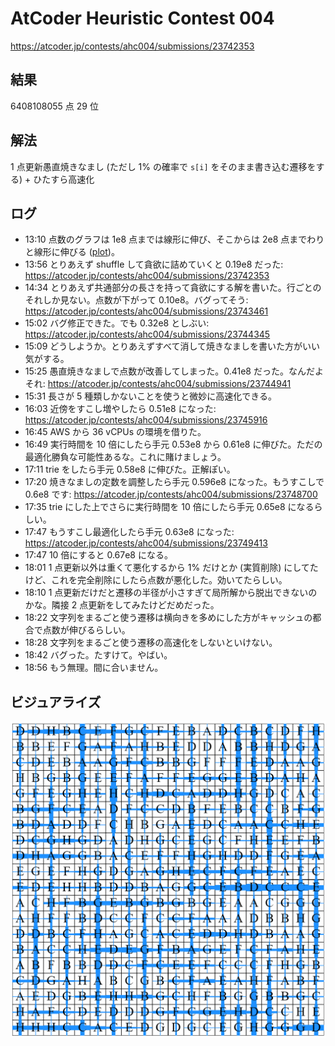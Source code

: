 # AtCoder Heuristic Contest 004

<https://atcoder.jp/contests/ahc004/submissions/23742353>

## 結果

6408108055 点 29 位

## 解法

1 点更新愚直焼きなまし (ただし 1% の確率で `s[i]` をそのまま書き込む遷移をする) + ひたすら高速化

## ログ

-   13:10 点数のグラフは 1e8 点までは線形に伸び、そこからは 2e8 点までわりと線形に伸びる ([plot](https://www.wolframalpha.com/input/?i=plot+800+%2F+%28800+-+x%29+in+0+%3C%3D+x+%3C%3D+400))。
-   13:56 とりあえず shuffle して貪欲に詰めていくと 0.19e8 だった: <https://atcoder.jp/contests/ahc004/submissions/23742353>
-   14:34 とりあえず共通部分の長さを持って貪欲にする解を書いた。行ごとのそれしか見ない。点数が下がって 0.10e8。バグってそう: <https://atcoder.jp/contests/ahc004/submissions/23743461>
-   15:02 バグ修正できた。でも 0.32e8 としぶい: <https://atcoder.jp/contests/ahc004/submissions/23744345>
-   15:09 どうしようか。とりあえずすべて消して焼きなましを書いた方がいい気がする。
-   15:25 愚直焼きなましで点数が改善してしまった。0.41e8 だった。なんだよそれ: <https://atcoder.jp/contests/ahc004/submissions/23744941>
-   15:31 長さが 5 種類しかないことを使うと微妙に高速化できる。
-   16:03 近傍をすこし増やしたら 0.51e8 になった: <https://atcoder.jp/contests/ahc004/submissions/23745916>
-   16:45 AWS から 36 vCPUs の環境を借りた。
-   16:49 実行時間を 10 倍にしたら手元 0.53e8 から 0.61e8 に伸びた。ただの最適化勝負な可能性あるな。これに賭けましょう。
-   17:11 trie をしたら手元 0.58e8 に伸びた。正解ぽい。
-   17:20 焼きなましの定数を調整したら手元 0.596e8 になった。もうすこしで 0.6e8 です: <https://atcoder.jp/contests/ahc004/submissions/23748700>
-   17:35 trie にした上でさらに実行時間を 10 倍にしたら手元 0.65e8 になるらしい。
-   17:47 もうすこし最適化したら手元 0.63e8 になった: <https://atcoder.jp/contests/ahc004/submissions/23749413>
-   17:47 10 倍にすると 0.67e8 になる。
-   18:01 1 点更新以外は重くて悪化するから 1% だけとか (実質削除) にしてたけど、これを完全削除にしたら点数が悪化した。効いてたらしい。
-   18:10 1 点更新だけだと遷移の半径が小さすぎて局所解から脱出できないのかな。隣接 2 点更新をしてみたけどだめだった。
-   18:22 文字列をまるごと使う遷移は横向きを多めにした方がキャッシュの都合で点数が伸びるらしい。
-   18:28 文字列をまるごと使う遷移の高速化をしないといけない。
-   18:42 バグった。たすけて。やばい。
-   18:56 もう無理。間に合いません。

## ビジュアライズ

![](https://raw.githubusercontent.com/kmyk/atcoder-heuristic-contest-004/main/vis.png)
